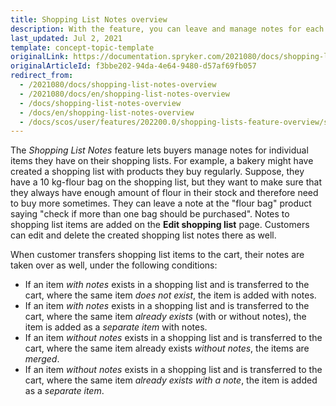 ```yaml
---
title: Shopping List Notes overview
description: With the feature, you can leave and manage notes for each item in the order.
last_updated: Jul 2, 2021
template: concept-topic-template
originalLink: https://documentation.spryker.com/2021080/docs/shopping-list-notes-overview
originalArticleId: f3bbe202-94da-4e64-9480-d57af69fb057
redirect_from:
  - /2021080/docs/shopping-list-notes-overview
  - /2021080/docs/en/shopping-list-notes-overview
  - /docs/shopping-list-notes-overview
  - /docs/en/shopping-list-notes-overview
  - /docs/scos/user/features/202200.0/shopping-lists-feature-overview/shopping-list-notes-overview.html
---
```


The *Shopping List Notes* feature lets buyers manage notes for individual items they have on their shopping lists. For example, a bakery might have created a shopping list with products they buy regularly. Suppose, they have a 10&nbsp;kg-flour bag on the shopping list, but they want to make sure that they always have enough amount of flour in their stock and therefore need to buy more sometimes. They can leave a note at the "flour bag" product saying "check if more than one bag should be purchased". Notes to shopping list items are added on the **Edit shopping list** page. Customers can edit and delete the created shopping list notes there as well.

When customer transfers shopping list items to the cart, their notes are taken over as well, under the following conditions:

* If an item *with notes* exists in a shopping list and is transferred to the cart, where the same item *does not exist*, the item is added with notes.
* If an item *with notes* exists in a shopping list and is transferred to the cart, where the same item *already exists* (with or without notes), the item is added as a *separate item* with notes.
* If an item *without notes* exists in a shopping list and is transferred to the cart, where the same item already exists *without notes*, the items are *merged*.
* If an item *without notes* exists in a shopping list and is transferred to the cart, where the same item *already exists with a note*, the item is added as a *separate item*.
